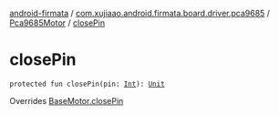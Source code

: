 [android-firmata](../../index.md) / [com.xujiaao.android.firmata.board.driver.pca9685](../index.md) / [Pca9685Motor](index.md) / [closePin](./close-pin.md)

# closePin

`protected fun closePin(pin: `[`Int`](https://kotlinlang.org/api/latest/jvm/stdlib/kotlin/-int/index.html)`): `[`Unit`](https://kotlinlang.org/api/latest/jvm/stdlib/kotlin/-unit/index.html)

Overrides [BaseMotor.closePin](../../com.xujiaao.android.firmata.board.driver/-base-motor/close-pin.md)

